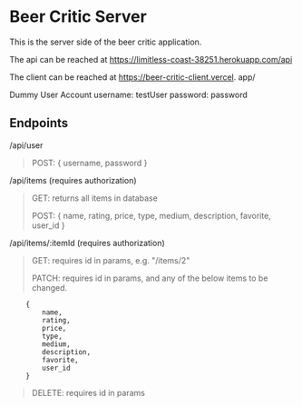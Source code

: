 Beer Critic Server
==================

This is the server side of the beer critic application.

The api can be reached at https://limitless-coast-38251.herokuapp.com/api

The client can be reached at https://beer-critic-client.vercel.
app/

Dummy User Account
username: testUser
password: password

Endpoints
---------

/api/user
>    POST:  { username, password }

/api/items (requires authorization)
>    GET:   returns all items in database
>
>    POST:   {
            name,
            rating,
            price,
            type,
            medium,
            description,
            favorite,
            user_id
        }

/api/items/:itemId (requires authorization)
>    GET: requires id in params, e.g. "/items/2"
>
>    PATCH: requires id in params, and any of the below items to be changed.

        {
            name,
            rating,
            price,
            type,
            medium,
            description,
            favorite,
            user_id
        }
>
>    DELETE: requires id in params